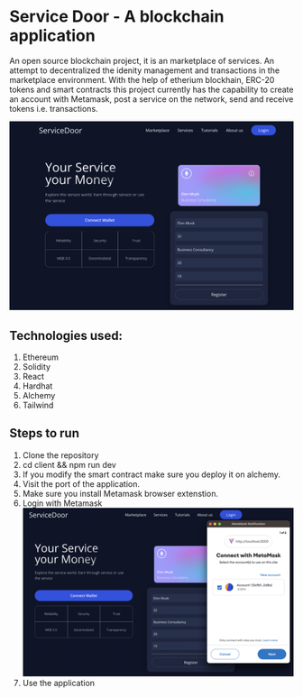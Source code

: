 # Service Door - A blockchain application

An open source blockchain project, it is an marketplace of services. An attempt to decentralized the idenity management and transactions in the marketplace
environment. With the help of etherium blockhain, ERC-20 tokens and smart contracts this project currently has the capability to create an account with
Metamask, post a service on the network, send and receive tokens i.e. transactions.

![My Image](screenshots/Home.png)

## Technologies used:

1. Ethereum
2. Solidity
3. React
4. Hardhat
5. Alchemy
6. Tailwind

## Steps to run

1. Clone the repository
2. cd client && npm run dev
3. If you modify the smart contract make sure you deploy it on alchemy.
4. Visit the port of the application.
5. Make sure you install Metamask browser extenstion.
6. Login with Metamask
   ![My Image](screenshots/connect.png)
7. Use the application
